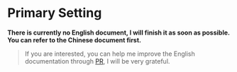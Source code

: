 # Primary Setting

**There is currently no English document, I will finish it as soon as possible. You can refer to the Chinese document first.**

> If you are interested, you can help me improve the English documentation through [PR](https://github.com/liuyib/hexo-theme-stun/pulls), I will be very grateful.
